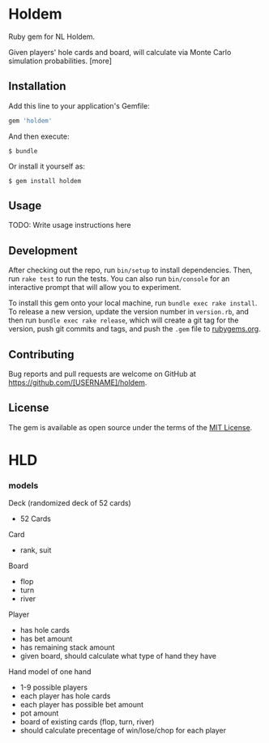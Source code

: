 # Holdem

Ruby gem for NL Holdem. 

Given players' hole cards and board, will calculate via Monte Carlo simulation probabilities.
[more]


## Installation

Add this line to your application's Gemfile:

```ruby
gem 'holdem'
```

And then execute:

    $ bundle

Or install it yourself as:

    $ gem install holdem

## Usage

TODO: Write usage instructions here

## Development

After checking out the repo, run `bin/setup` to install dependencies. Then, run `rake test` to run the tests. You can also run `bin/console` for an interactive prompt that will allow you to experiment.

To install this gem onto your local machine, run `bundle exec rake install`. To release a new version, update the version number in `version.rb`, and then run `bundle exec rake release`, which will create a git tag for the version, push git commits and tags, and push the `.gem` file to [rubygems.org](https://rubygems.org).

## Contributing

Bug reports and pull requests are welcome on GitHub at https://github.com/[USERNAME]/holdem.

## License

The gem is available as open source under the terms of the [MIT License](https://opensource.org/licenses/MIT).


# HLD


### models

Deck (randomized deck of 52 cards)
- 52 Cards

Card
- rank, suit

Board
  - flop
  - turn
  - river

Player
- has hole cards
- has bet amount
- has remaining stack amount
- given board, should calculate what type of hand they have

Hand
model of one hand 
- 1-9 possible players
- each player has hole cards
- each player has possible bet amount
- pot amount
- board of existing cards (flop, turn, river)
- should calculate precentage of win/lose/chop for each player

